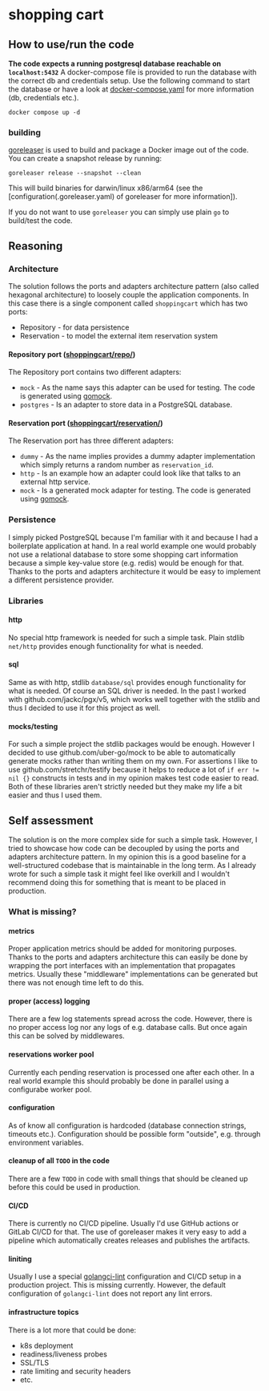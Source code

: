 # shopping cart

## How to use/run the code
**The code expects a running postgresql database reachable on `localhost:5432`** A docker-compose file is provided to run
the database with the correct db and credentials setup. Use the following command to start the database or have a look at
[docker-compose.yaml](docker-compose.yaml) for more information (db, credentials etc.).
```shell
docker compose up -d
```

### building
[goreleaser](https://goreleaser.com/) is used to build and package a Docker image out of the code. You can create a
snapshot release by running:

```shell
goreleaser release --snapshot --clean
```

This will build binaries for darwin/linux x86/arm64 (see the [configuration(.goreleaser.yaml) of goreleaser for more
information]).

If you do not want to use `goreleaser` you can simply use plain `go` to build/test the code.

## Reasoning
### Architecture
The solution follows the ports and adapters architecture pattern (also called hexagonal architecture) to loosely couple the application components. In this case there is a single
component called `shoppingcart` which has two ports:
- Repository - for data persistence
- Reservation - to model the external item reservation system

#### Repository port ([shoppingcart/repo/](shoppingcart/repo/))
The Repository port contains two different adapters:

- `mock` - As the name says this adapter can be used for testing. The code is generated using [gomock](https://github.com/uber-go/mock).
- `postgres` - Is an adapter to store data in a PostgreSQL database.

#### Reservation port ([shoppingcart/reservation/](shoppingcart/reservation/))
The Reservation port has three different adapters:
- `dummy` - As the name implies provides a dummy adapter implementation which simply returns a random number as `reservation_id`.
- `http` - Is an example how an adapter could look like that talks to an external http service.
- `mock` - Is a generated mock adapter for testing. The code is generated using [gomock](https://github.com/uber-go/mock).

### Persistence
I simply picked PostgreSQL because I'm familiar with it and because I had a boilerplate application at hand. In a real
world example one would probably not use a relational database to store some shopping cart information because a simple
key-value store (e.g. redis) would be enough for that. Thanks to the ports and adapters architecture it would be easy to
implement a different persistence provider.

### Libraries

#### http
No special http framework is needed for such a simple task. Plain stdlib `net/http` provides enough functionality for what
is needed.

#### sql
Same as with http, stdlib `database/sql` provides enough functionality for what is needed. Of course an SQL driver is needed.
In the past I worked with github.com/jackc/pgx/v5, which works well together with the stdlib and thus I decided to use it
for this project as well.

#### mocks/testing
For such a simple project the stdlib packages would be enough. However I decided to use github.com/uber-go/mock to be able
to automatically generate mocks rather than writing them on my own. For assertions I like to use github.com/stretchr/testify
because it helps to reduce a lot of `if err != nil {}` constructs in tests and in my opinion makes test code easier to read.
Both of these libraries aren't strictly needed but they make my life a bit easier and thus I used them.

## Self assessment
The solution is on the more complex side for such a simple task. However, I tried to showcase how code can be decoupled
by using the ports and adapters architecture pattern. In my opinion this is a good baseline for a well-structured codebase
that is maintainable in the long term. As I already wrote for such a simple task it might feel like overkill and I wouldn't
recommend doing this for something that is meant to be placed in production.

### What is missing?
#### metrics
Proper application metrics should be added for monitoring purposes. Thanks to the ports and adapters architecture this can
easily be done by wrapping the port interfaces with an implementation that propagates metrics. Usually these "middleware"
implementations can be generated but there was not enough time left to do this.

#### proper (access) logging
There are a few log statements spread across the code. However, there is no proper access log nor any logs of e.g. database
calls. But once again this can be solved by middlewares.

#### reservations worker pool
Currently each pending reservation is processed one after each other. In a real world example this should probably be done
in parallel using a configurabe worker pool.

#### configuration
As of know all configuration is hardcoded (database connection strings, timeouts etc.). Configuration should be possible
form "outside", e.g. through environment variables.

#### cleanup of all `TODO` in the code
There are a few `TODO` in code with small things that should be cleaned up before this could be used in production.

#### CI/CD
There is currently no CI/CD pipeline. Usually I'd use GitHub actions or GitLab CI/CD for that. The use of goreleaser makes
it very easy to add a pipeline which automatically creates releases and publishes the artifacts.

#### liniting
Usually I use a special [golangci-lint](https://golangci-lint.run/) configuration and CI/CD setup in a production project.
This is missing currently. However, the default configuration of `golangci-lint` does not report any lint errors.

#### infrastructure topics
There is a lot more that could be done:
- k8s deployment
- readiness/liveness probes
- SSL/TLS
- rate limiting and security headers
- etc.


